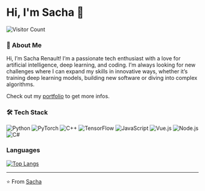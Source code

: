 # Hi, I'm Sacha 👋

![Visitor Count](https://komarev.com/ghpvc/?username=sacha-renault&style=flat-square&color=blueviolet)

### 🚀 About Me

Hi, I’m Sacha Renault! I’m a passionate tech enthusiast with a love for artificial intelligence, deep learning, and coding. I’m always looking for new challenges where I can expand my skills in innovative ways, whether it’s training deep learning models, building new software or diving into complex algorithms.

Check out my [portfolio](me.sacharenault.ovh/me) to get more infos.

<!--
- 🌱 I’m currently learning: **[Tech stack or tools you are learning]**
- 👯 I’m looking to collaborate on: **[Projects or types of projects]**
- 💬 Ask me about: **[Your areas of expertise]**
- 📫 How to reach me: **[Your contact info]**
- 😄 Pronouns: **[Your pronouns]**
- ⚡ Fun fact: **[A fun fact about you]**
-->

### 🛠️ Tech Stack
![Python](https://img.shields.io/badge/Python-3776AB?style=flat&logo=python&logoColor=white)
![PyTorch](https://img.shields.io/badge/PyTorch-EE4C2C?style=flat&logo=pytorch&logoColor=white)
![C++](https://img.shields.io/badge/C++-00599C?style=flat&logo=cplusplus&logoColor=white)
![TensorFlow](https://img.shields.io/badge/TensorFlow-FF6F00?style=flat&logo=tensorflow&logoColor=white)
![JavaScript](https://img.shields.io/badge/JavaScript-F7DF1E?style=flat&logo=javascript&logoColor=black)
![Vue.js](https://img.shields.io/badge/Vue.js-4FC08D?style=flat&logo=vue-dot-js&logoColor=white)
![Node.js](https://img.shields.io/badge/Node.js-339933?style=flat&logo=node-dot-js&logoColor=white)
![C#](https://img.shields.io/badge/C%23-239120?style=flat&logo=c-sharp&logoColor=white)

<!--
### 🔥 My Stats
<p align="center">
  <img height="180em" src="https://github-readme-stats.vercel.app/api?username=yourusername&show_icons=true&theme=radical&include_all_commits=true&count_private=true"/>
  <img height="180em" src="https://github-readme-stats.vercel.app/api/top-langs/?username=yourusername&layout=compact&langs_count=8&theme=radical"/>
</p>
-->

<!--
[### 📈 My GitHub Activity Graph
[![My github activity graph](https://github-readme-activity-graph.vercel.app/graph?username=sacha-renault&theme=github)](https://github.com/ashutosh00710/github-readme-activity-graph)](url)
-->

### Languages
[![Top Langs](https://github-readme-stats.vercel.app/api/top-langs/?username=sacha-renault&hide=jupyter)](https://github.com/anuraghazra/github-readme-stats)

<!--
### 📫 Connect with Me
[![LinkedIn](https://img.shields.io/badge/LinkedIn-%230077B5.svg?style=flat&logo=linkedin&logoColor=white)](https://www.linkedin.com/in/yourlinkedin/)
-->

---

⭐️ From [Sacha](https://github.com/sacha-renault)
